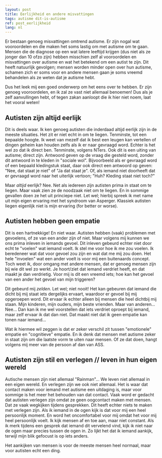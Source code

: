 ```yaml
---
layout: post
title: Eerlijkheid en andere misvattingen
tags: autisme dit-is-autisme
ref: post_eerlijkheid
lang: nl
---
```

Er bestaan genoeg misvattingen omtrend autisme. Er zijn nogal wat vooroordelen en die maken het soms lastig om met autisme om te gaan. Mensen die de diagnose op een wat latere leeftijd krijgen (dus niet als ze jonger dan 10 ofzo zijn) hebben misschien zelf al vooroordelen en misvattingen over autisme en wat het betekend om een autist te zijn. Dit heeft natuurlijk gevolgen; mensen worden minder open over hun autisme, schamen zich er soms voor en andere mensen gaan je soms vreemd behandelen als ze weten dat je autisme hebt.

Dus het leek mij een goed onderwerp om het eens over te hebben. Er zijn genoeg vooroordelen, en ik zal ze vast niet allemaal benoemen! Dus als je zelf aanvullingen hebt, of tegen zakan aanloopt die ik hier niet noem, laat het vooral weten!

## Autisten zijn altijd eerlijk
Dit is deels waar. Ik ken genoeg autisten die inderdaad altijd eerlijk zijn in de meeste situaties. Het zit er niet echt in om te liegen. Tenminste, tot een bepaalde hoogte. Ik weet van mezelf dat ik best een leugen kan vertellen of dingen geheim kan houden zelfs als ik er naar gevraagd word. Echter is het wel zo dat ik direct ben. Tenminste, volgens NTers. Ook dit is een uiting van autisme; direct zijn. Antwoord geven op de vraag die gesteld word, zonder dit antwoord in te kleden in "sociale wol".
Bijvoorbeeld als er gevraagd word of een bepaald kledingstuk staat, daar ook direct een antwoord op geven: "Nee, dat staat je niet" of "Ja dat staat je". Of, als iemand niet doorheeft dat er gevraagd word naar het uiterlijk vertoon; "Huh? Kleding staat niet toch?"

Maar *altijd* eerlijk? Nee. Net als iedereen zijn autisten prima in staat om te liegen. Maar vaak zien ze de noodzaak niet om te liegen. En in sommige gevallen doen ze het uit princiepe niet. Let wel; hierbij spreek ik met name uit mijn eigen ervaring met het syndroom van Asperger. Klassiek autisten liegen eigenlijk niet is mijn ervaring (for better or worse).

## Autisten hebben geen empatie
Dit is een hartnekkige! En niet waar. Autisten hebben (vaak) problemen met gevoelens, of ze van een ander zijn of niet. Maar volgens mij kunnen we ons prima inleven in iemands gevoel. Dit inleven gebeurd echter niet door echt te "voelen" wat iemand voelt. Ik stel me voor hoe ik me zou voelen. Ik beredeneer wat dat voor gevoel zou zijn en wat dat me mij zou doen. Het hele "invoelen" wat een ander voelt is voor mij een buitenaards concept. Toch weet ik, door omgang met andere mensen, dat er genoeg mensen zijn bij wie dit wel zo werkt. Je hoort/ziet dat iemand verdriet heeft, en dat maakt je dan verdrietig. Voor mij is dit een vreemd iets; hoe kan het gevoel van een ander het gevoel van mijn triggeren?

Dit gebeurd mij _zelden_. Let wel; niet nooit! Het kan gebeuren dat iemand die dicht bij mij staat iets dergelijks ervaart, waardoor er gevoel bij mij opgeroepen word. Dit ervaar ik echter alleen bij mensen die heel dichtbij mij staan. Mijn kinderen, mijn ouders, mijn beste vrienden. Maar van anderen... Nee... Dan kan ik me wel voorstellen dat iets verdriet oproept bij iemand, maar zelf ervaar ik dat dan niet. Dat maakt niet dat ik geen empatie kan tonen naar iemand...

Wat ik hiermee wil zeggen is dat er zeker verschil zit tussen "emotionele" empatie en "cognitieve" empatie. En ik denk dat mensen met autisme zeker in staat zijn om die laatste vorm te uiten naar mensen. Of ze dat doen, hangt volgens mij meer van de persoon af dan van ASS.

## Autisten zijn stil en verlegen // leven in hun eigen wereld
Autische mensen zijn niet allemaal "Rainman"... We leven niet allemaal in een eigen wereld. En verlegen zijn we ook niet allemaal. Het is waar dat contact maken voor iemand met autisme een uitdaging is, maar voor sommige is het meer het behouden van dat contact. Vaak word er gedacht dat autisten verlegen zijn omdat ze geen oogcontact maken met mensen. Dat ze vaak wegkijken tijdens gesprekken. Dit heeft echter niets te maken met verlegen zijn.
Als ik iemand in de ogen kijk is dat voor mij een heel persoonlijk moment. En word het oncomfortabel voor mij omdat het voor mij heel persoonlijk voelt. Ik kijk mensen af en toe aan, maar niet constant. Als ik merk tijdens een gesprek dat iemand dit vervelend vind, kijk ik niet naar de ogen maar precies tussen de ogen in. Zo lijkt het dat ik iemand aankijk, terwijl mijn blik gefocust is op iets anders.

Het aankijken van mensen is voor de meeste mensen heel normaal, maar voor autisten echt een ding.
